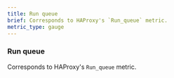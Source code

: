 ```yaml
---
title: Run queue
brief: Corresponds to HAProxy's `Run_queue` metric. 
metric_type: gauge
---
```

### Run queue

Corresponds to HAProxy's `Run_queue` metric. 